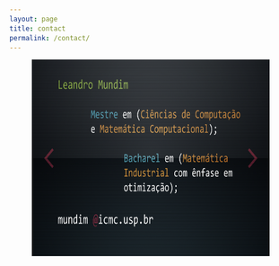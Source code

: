 ```yaml
---
layout: page
title: contact
permalink: /contact/
---
```

<figure>
    <img src="contato.png" alt="cartao" width="600" height="350">
</figure>
